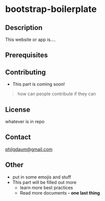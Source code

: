 # bootstrap-boilerplate

## Description
This website or app is....

## Prerequisites

## Contributing
- This part is coming soon!
> how can people contribute if they can

## License
whatever is in repo

## Contact
philgdaum@gmail.com

## Other
- put in some emojis and stuff
- This part will be filled out more
  - learn more best practices  
  - Read more documents
  **- one last thing**

